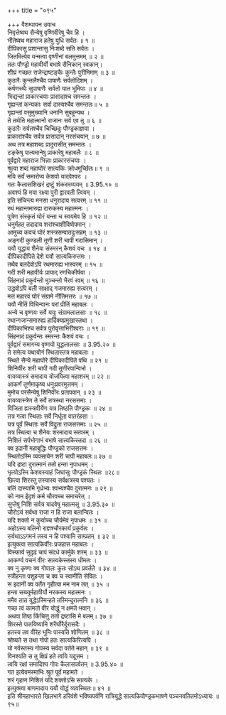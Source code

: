 +++
title = "०९५"

+++
वैशम्पायन उवाच  
निवृत्तेष्वथ सैन्येषु वृष्णिवीरेषु चैव हि ।  
भीतेष्वथ महाराज हतेषु युधि सर्वतः ॥ १ ॥  
दीपिकासु प्रशान्तासु निःशब्दे सति सर्वतः ।  
जितमित्येव यन्मत्वा वृष्णीनां बलमुत्तमम् ॥ २ ॥  
ततः पौण्ड्रो महावीर्यो बभाषे सैनिकान् स्वकान्।  
शीघ्रं गच्छत राजेन्द्राष्टङ्कैः कुन्तैः पुरीमिमाम् ॥ ३ ॥  
कुठारैः कुन्तलैश्चैव पाषाणैः सर्वतोदिशम् ।  
कर्षणस्थैः सुपाषाणैः सर्वतो यात भूमिपाः ॥ ४ ॥  
भिद्यन्तां प्राकारचयाः प्रासादाश्च समन्ततः ।  
गृह्यन्तां कन्यकाः सर्वा दास्यश्चैव समन्ततः॥ ५ ॥  
गृह्यन्तां वसुमुख्यानि धनानि सुबहून्यथ ।  
ते तथेति महात्मानो राजानः सर्व एव तु ॥ ६ ॥  
कुठारैः सर्वतश्चैव चिच्छिदुः पौण्ड्रकाज्ञया ।  
प्राकारांश्चैव सर्वत्र प्रासादान् नरसंचयान् ॥ ७ ॥  
अथ तत्र महाशब्दः प्रादुरासीत् समन्ततः ।  
टङ्केषु पात्यमानेषु प्राकारेषु महाबलैः ॥ ८ ॥  
पूर्वद्वारे महाराज भिन्नाः प्राकारसंचयाः ।  
श्रुत्वा शब्दं महाघोरं सात्यकिः क्रोधमूर्च्छितः॥ ९ ॥  
मयि सर्वं समारोप्य केशवो यादवेश्वरः ।  
गतः कैलासशिखरं द्रष्टुं शंकरमव्ययम् ॥ 3.95.१० ॥  
अवश्यं हि मया रक्ष्या पुरी द्वारवती त्वियम् ।  
इति संचिन्त्य मनसा धनुरादाय सत्वरम् ॥ ११ ॥  
रथं महान्तमारुह्य दारुकस्य महात्मनः ।  
पुत्रेण संस्कृतं घोरं यन्ता च स्वयमेव हि ॥ १२ ॥  
धनुर्महत् तदादाय शरांश्चाशीविषोपमान् ।  
आमुच्य कवचं घोरं शस्त्रसम्पातदुःसहम् ॥ १३ ॥  
अङ्गदी कुण्डली तूणी शरी चापी गदासिमान् ।  
ययौ युद्धाय शैनेयः संस्मरन् कैशवं वचः ॥ १४ ॥  
दीपिकादीपिते देशे ययौ सात्यकिरुत्तमः ।  
तथैव बलदेवोऽपि रथमारुह्य भास्वरम् ॥ १५ ॥  
गदी शरी महावीर्यः प्रायाद् रणचिकीर्षया ।  
सिंहनादं प्रकुर्वन्तो मुञ्चन्तो भैरवं रवम् ॥ १६ ॥  
उद्धवोऽपि बली साक्षाद् गजमारुह्य सत्वरम् ।  
मत्तं महारवं घोरं संग्रामे नीतिमत्तरः ॥ १७ ॥  
ययौ नीतिं विचिन्वानः परां प्रीतिं महाबलः ।  
अन्ये च वृष्णयः सर्वे ययुः संग्रामलालसाः ॥ १८ ॥  
रथान्गजान्समारुह्य हार्दिक्यप्रमुखास्तथा ।  
दीपिकाभिश्च सर्वत्र पुरोवृत्ताभिरीश्वराः ॥ १९ ॥  
सिंहनादं प्रकुर्वन्तः स्मरन्तः कैशवं वचः ।  
पूर्वद्वारं समागम्य वृष्णयो युद्धलालसाः ॥ 3.95.२० ॥  
ते समेत्य यथायोगं स्थितास्तत्र महाबलाः ।  
स्थिते सैन्ये महाघोरे दीपिकादीपिते पथि ॥ २१ ॥  
शिनिर्वीरः शरी चापी गदी तूणीरवान्विभो ।  
वायव्यास्त्रं समादाय योजयित्वा महाशरम् ॥ २२ ॥  
आकर्णं तूर्णमाकृष्य धनुःप्रवरमुत्तमम् ।  
मुमोच परसैन्येषु शिनिर्वीरः प्रतापवान् ॥ २३ ॥  
वायव्यास्त्रेण ते सर्वे तत्रस्था नरसत्तमाः ।  
विजिता ह्यस्त्रवीर्येण यत्र तिष्ठति पौण्ड्रकः ॥ २४ ॥  
तत्र गत्वा स्थिताः सर्वे निर्धूता वातरंहसा ।  
यत्र पूर्वं स्थिताः सर्वे विद्रुता राजसत्तमाः ॥ २५ ॥  
तत्र स्थित्वा च शैनेयः शरमादाय सत्वरम् ।  
निशितं सर्पभोगाभं बभाषे सात्यकिस्तदा ॥ २६ ॥  
क्व इदानीं महाबुद्धिः पौण्ड्रको राजसत्तमः ।  
स्थितोऽस्मि व्यवसायेन शरी चापी महाबलः॥ २७ ॥  
यदि द्रष्टा दुरात्मानं ततो हन्ता नृपाधमम् ।  
भृत्योऽस्मि केशवस्याहं जिघांसुः पौण्ड्रकं स्थितः ॥२८॥  
छित्त्वा शिरस्तु तस्यास्य सर्वक्षत्रस्य पश्यतः ।  
बलिं दास्यामि गृध्रेभ्यः श्वभ्यश्चैव दुरात्मनः ॥ २९ ॥  
को नाम ईदृशं कर्म चौरवच्च समाचरेत् ।  
सुप्तेषु निशि सर्वत्र यादवेषु महात्मसु ॥ 3.95.३० ॥  
चौरोऽयं सर्वथा राजा न हि राजा बलान्वितः ।  
यदि शक्तो न कुर्याच्च चौर्यमेवं नृपाधमः ॥ ३१ ॥  
अहोऽस्य बलिनो राज्ञश्चौरकार्यं प्रकुर्वतः ।  
सर्वथाऽऽगमनं तस्य न हि पश्यामि साम्प्रतम् ॥ ३२ ॥  
इत्युक्त्वा सात्यकिर्वीरः प्रजहास महाबलः ।  
विस्फार्य सुदृढं चापं संदधे कार्मुके शरम् ॥ ३३ ॥  
आकर्ण्य वचनं वीरः सात्यकेस्तस्य धीमतः ।  
क्व नु कृष्णः क्व गोपालः कुतः सोऽथ प्रवर्तते ॥ ३४ ॥  
स्त्रीहन्ता पशुहन्ता च क्व च स्वामीति सेवितः ।  
स इदानीं क्व वर्तेत गृहीत्वा मम नाम तत् ॥ ३५ ॥  
हन्ता सख्युर्महावीर्यो नरकस्य महात्मनः ।  
ममैव तात युद्धेऽस्मिन्हते तस्मिन्दुरात्मनि ॥ ३६ ॥  
गच्छ त्वं कामतो वीर योद्धुं न क्षमते भवान् ।  
अथवा तिष्ठ किंचित्तु ततो द्रष्टासि मे बलम्। ३७ ॥  
शिरस्ते पातयिष्यामि शरैर्घोरैर्दुरासदैः ।  
हतस्य तव वीरेह भूमिः पास्यति शोणितम् ॥ ३८ ॥  
श्रोष्यते स तथा गोपो हतः सात्यकिरित्यपि ।  
यो गर्वस्तस्य गोपस्य सर्वदा वर्तते महान् ॥ ३९ ॥  
विनश्यति स तु क्षिप्रं हते त्वयि यदूत्तम ।  
त्वयि रक्षां समादिश्य गोपः कैलासपर्वतम् ॥ 3.95.४० ॥  
गत इत्येवमस्माभिः श्रुतं पूर्वं महामते ।  
शरं गृहाण निशितं यदि शक्तोऽसि सात्यके ।  
इत्युक्त्वा बाणमादाय ययौ योद्धं व्यवस्थितः॥ ४१ ॥  
इति श्रीमहाभारते खिलभागे हरिवंशे भविष्यपर्वणि रात्रियुद्धे सात्यकिपौण्ड्रकभाषणे पञ्चनवतितमोऽध्यायः ॥ ९५॥